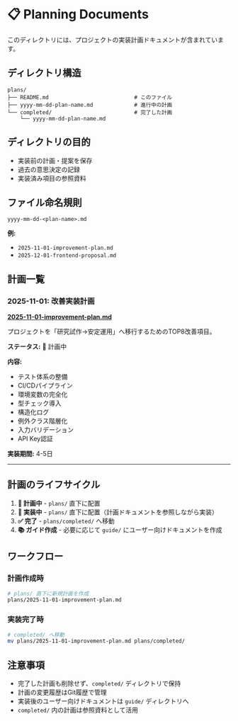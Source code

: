 # 📋 Planning Documents

このディレクトリには、プロジェクトの実装計画ドキュメントが含まれています。

## ディレクトリ構造

```
plans/
├── README.md                           # このファイル
├── yyyy-mm-dd-plan-name.md             # 進行中の計画
└── completed/                          # 完了した計画
    └── yyyy-mm-dd-plan-name.md
```

## ディレクトリの目的

- 実装前の計画・提案を保存
- 過去の意思決定の記録
- 実装済み項目の参照資料

## ファイル命名規則

```
yyyy-mm-dd-<plan-name>.md
```

**例:**
- `2025-11-01-improvement-plan.md`
- `2025-12-01-frontend-proposal.md`

## 計画一覧

### 2025-11-01: 改善実装計画
**[2025-11-01-improvement-plan.md](2025-11-01-improvement-plan.md)**

プロジェクトを「研究試作→安定運用」へ移行するためのTOP8改善項目。

**ステータス:** 📝 計画中

**内容:**
- テスト体系の整備
- CI/CDパイプライン
- 環境変数の完全化
- 型チェック導入
- 構造化ログ
- 例外クラス階層化
- 入力バリデーション
- API Key認証

**実装期間:** 4-5日

---

## 計画のライフサイクル

1. **📝 計画中** - `plans/` 直下に配置
2. **🚧 実装中** - `plans/` 直下に配置（計画ドキュメントを参照しながら実装）
3. **✅ 完了** - `plans/completed/` へ移動
4. **📚 ガイド作成** - 必要に応じて `guide/` にユーザー向けドキュメントを作成

## ワークフロー

### 計画作成時
```bash
# plans/ 直下に新規計画を作成
plans/2025-11-01-improvement-plan.md
```

### 実装完了時
```bash
# completed/ へ移動
mv plans/2025-11-01-improvement-plan.md plans/completed/
```

## 注意事項

- 完了した計画も削除せず、`completed/` ディレクトリで保持
- 計画の変更履歴はGit履歴で管理
- 実装後のユーザー向けドキュメントは `guide/` ディレクトリへ
- `completed/` 内の計画は参照資料として活用
